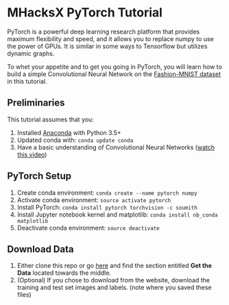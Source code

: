 # MHacksX PyTorch Tutorial

PyTorch is a powerful deep learning research platform that provides maximum flexibility and speed, and it allows you to replace numpy to use the power of GPUs. It is similar in some ways to Tensorflow but utilizes dynamic graphs. 

To whet your appetite and to get you going in PyTorch, you will learn how to build a simple Convolutional Neural Network on the [Fashion-MNIST dataset](https://github.com/zalandoresearch/fashion-mnist) in this tutorial. 

## Preliminaries
This tutorial assumes that you: 
1. Installed [Anaconda](https://www.continuum.io/downloads) with Python 3.5+
2. Updated conda with: `conda update conda`
3. Have a basic understanding of Convolutional Neural Networks ([watch this video](https://www.youtube.com/watch?v=FmpDIaiMIeA)) 

## PyTorch Setup
1. Create conda environment: `conda create --name pytorch numpy`
2. Activate conda environment: `source activate pytorch`
3. Install PyTorch: `conda install pytorch torchvision -c soumith`
4. Install Jupyter notebook kernel and matplotlib: `conda install nb_conda matplotlib`
5. Deactivate conda environment: `source deactivate`

## Download Data
1. Either clone this repo or go [here](https://github.com/zalandoresearch/fashion-mnist) and find the section entitled **Get the Data** located towards the middle.
2. (Optional) If you chose to download from the website, download the training and test set images and labels. (note where you saved these files)
